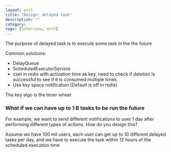 ```yaml
---
layout: post
title: "Design: delayed task" 
description: ""
category: 
tags: [interview, arch]
---
```


The purpose of delayed task is to execute some task in the the future

Common solutions:
* DelayQueue
* ScheduledExecutorService
* zset in redis with activation time as key, need to check if deletion is successful to see if it is consumed multiple times
* Use key space notification (Default is off in redis)

The key algo is the timer wheel

### What if we can have up to 1 B tasks to be run the future

For example, we want to send different notifications to user 1 day after performing different types of actions. How do you design this?

Assume we have 100 mil users, each user can get up to 10 different delayed tasks per day, and we have to execute the task within 12 hours of the scheduled execution time 
